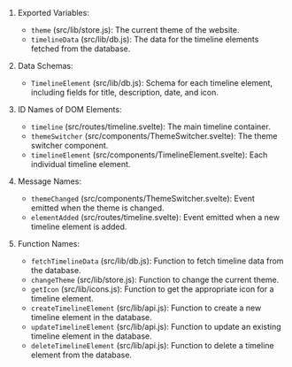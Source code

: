 1. Exported Variables:
   - `theme` (src/lib/store.js): The current theme of the website.
   - `timelineData` (src/lib/db.js): The data for the timeline elements fetched from the database.

2. Data Schemas:
   - `TimelineElement` (src/lib/db.js): Schema for each timeline element, including fields for title, description, date, and icon.

3. ID Names of DOM Elements:
   - `timeline` (src/routes/timeline.svelte): The main timeline container.
   - `themeSwitcher` (src/components/ThemeSwitcher.svelte): The theme switcher component.
   - `timelineElement` (src/components/TimelineElement.svelte): Each individual timeline element.

4. Message Names:
   - `themeChanged` (src/components/ThemeSwitcher.svelte): Event emitted when the theme is changed.
   - `elementAdded` (src/routes/timeline.svelte): Event emitted when a new timeline element is added.

5. Function Names:
   - `fetchTimelineData` (src/lib/db.js): Function to fetch timeline data from the database.
   - `changeTheme` (src/lib/store.js): Function to change the current theme.
   - `getIcon` (src/lib/icons.js): Function to get the appropriate icon for a timeline element.
   - `createTimelineElement` (src/lib/api.js): Function to create a new timeline element in the database.
   - `updateTimelineElement` (src/lib/api.js): Function to update an existing timeline element in the database.
   - `deleteTimelineElement` (src/lib/api.js): Function to delete a timeline element from the database.